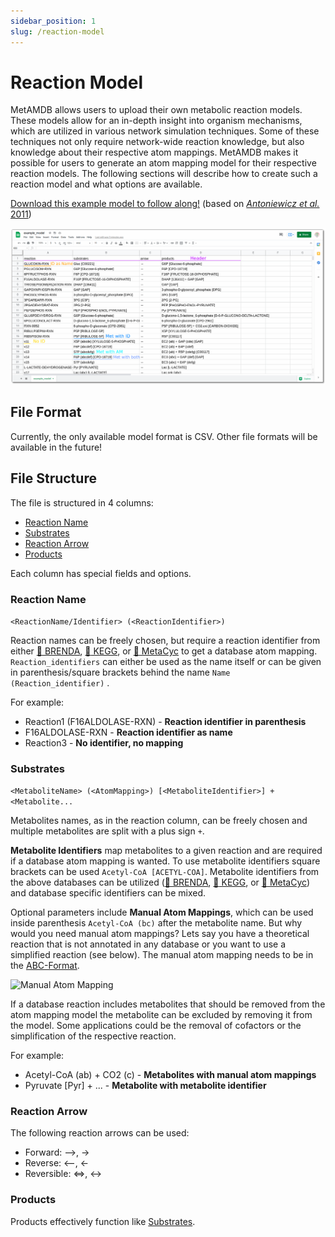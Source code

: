 ```yaml
---
sidebar_position: 1
slug: /reaction-model
---
```


# Reaction Model

MetAMDB allows users to upload their own metabolic reaction models. These models allow for an in-depth insight into organism mechanisms, which are utilized in various network simulation techniques. Some of these techniques not only require network-wide reaction knowledge, but also knowledge about their respective atom mappings. MetAMDB makes it possible for users to generate an atom mapping model for their respective reaction models. The following sections will describe how to create such a reaction model and what options are available.

[Download this example model to follow along!](../assets/example_model.csv) (based on [*Antoniewicz et al.* 2011](https://doi.org/10.1016/j.ymben.2011.07.002))

![Reaction Model](../assets/img/example_model_screenshot.png)

<!-- ![Reaction Model Upload](../assets/video/metamdb_upload.gif) -->

## File Format
Currently, the only available model format is CSV. Other file formats will be available in the future!

## File Structure
The file is structured in 4 columns: 
- [Reaction Name](/metamdb-docs/reaction-model#reaction-name)
- [Substrates](/metamdb-docs/reaction-model#substrates)
- [Reaction Arrow](/metamdb-docs/reaction-model#reaction-arrow)
- [Products](/metamdb-docs/reaction-model#products)

Each column has special fields and options.

### Reaction Name
```<ReactionName/Identifier> (<ReactionIdentifier>)```

Reaction names can be freely chosen, but require a reaction identifier from either [:link: BRENDA](https://www.brenda-enzymes.org/), [:link: KEGG](https://www.genome.jp/kegg/), or [:link: MetaCyc](https://metacyc.org/) to get a database atom mapping. `Reaction_identifiers` can either be used as the name itself or can be given in parenthesis/square brackets behind the name `Name (Reaction_identifier)` .

For example:
- Reaction1 (F16ALDOLASE-RXN) - **Reaction identifier in parenthesis**
- F16ALDOLASE-RXN - **Reaction identifier as name**
- Reaction3 - **No identifier, no mapping**

### Substrates
```<MetaboliteName> (<AtomMapping>) [<MetaboliteIdentifier>] + <Metabolite...```

Metabolites names, as in the reaction column, can be freely chosen and multiple metabolites are split with a plus sign `+`.

**Metabolite Identifiers** map metabolites to a given reaction and are required if a database atom mapping is wanted. To use metabolite identifiers square brackets can be used `Acetyl-CoA [ACETYL-COA]`. Metabolite identifiers from the above databases can be utilized ([:link: BRENDA](https://www.brenda-enzymes.org/), [:link: KEGG](https://www.genome.jp/kegg/), or [:link: MetaCyc](https://metacyc.org/)) and database specific identifiers can be mixed.

Optional parameters include **Manual Atom Mappings**, which can be used inside parenthesis `Acetyl-CoA (bc)` after the metabolite name. But why would you need manual atom mappings? Lets say you have a theoretical reaction that is not annotated in any database or you want to use a simplified reaction (see below). The manual atom mapping needs to be in the [ABC-Format](/metamdb-docs/getting-started#abc-format).

![Manual Atom Mapping](../assets/img/v51_manual_aam.png)

If a database reaction includes metabolites that should be removed from the atom mapping model the metabolite can be excluded by removing it from the model. Some applications could be the removal of cofactors or the simplification of the respective reaction.

For example:
- Acetyl-CoA (ab) + CO2 (c) - **Metabolites with manual atom mappings**
- Pyruvate [Pyr] + ... - **Metabolite with metabolite identifier**

### Reaction Arrow
The following reaction arrows can be used:
- Forward: -->, ->
- Reverse: <--, <-
- Reversible: <=>, <->

### Products
Products effectively function like [Substrates](/metamdb-docs/reaction-model#substrates).